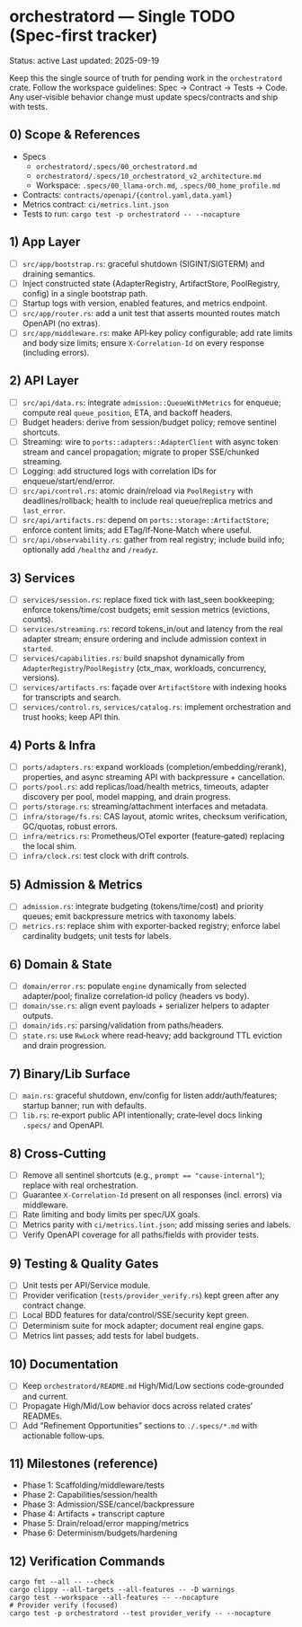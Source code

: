 # orchestratord — Single TODO (Spec‑first tracker)

Status: active
Last updated: 2025-09-19

Keep this the single source of truth for pending work in the `orchestratord` crate. Follow the workspace guidelines: Spec → Contract → Tests → Code. Any user‑visible behavior change must update specs/contracts and ship with tests.

## 0) Scope & References
- Specs
  - `orchestratord/.specs/00_orchestratord.md`
  - `orchestratord/.specs/10_orchestratord_v2_architecture.md`
  - Workspace: `.specs/00_llama-orch.md`, `.specs/00_home_profile.md`
- Contracts: `contracts/openapi/{control.yaml,data.yaml}`
- Metrics contract: `ci/metrics.lint.json`
- Tests to run: `cargo test -p orchestratord -- --nocapture`

## 1) App Layer
- [ ] `src/app/bootstrap.rs`: graceful shutdown (SIGINT/SIGTERM) and draining semantics.
- [ ] Inject constructed state (AdapterRegistry, ArtifactStore, PoolRegistry, config) in a single bootstrap path.
- [ ] Startup logs with version, enabled features, and metrics endpoint.
- [ ] `src/app/router.rs`: add a unit test that asserts mounted routes match OpenAPI (no extras).
- [ ] `src/app/middleware.rs`: make API‑key policy configurable; add rate limits and body size limits; ensure `X-Correlation-Id` on every response (including errors).

## 2) API Layer
- [ ] `src/api/data.rs`: integrate `admission::QueueWithMetrics` for enqueue; compute real `queue_position`, ETA, and backoff headers.
- [ ] Budget headers: derive from session/budget policy; remove sentinel shortcuts.
- [ ] Streaming: wire to `ports::adapters::AdapterClient` with async token stream and cancel propagation; migrate to proper SSE/chunked streaming.
- [ ] Logging: add structured logs with correlation IDs for enqueue/start/end/error.
- [ ] `src/api/control.rs`: atomic drain/reload via `PoolRegistry` with deadlines/rollback; health to include real queue/replica metrics and `last_error`.
- [ ] `src/api/artifacts.rs`: depend on `ports::storage::ArtifactStore`; enforce content limits; add ETag/If‑None‑Match where useful.
- [ ] `src/api/observability.rs`: gather from real registry; include build info; optionally add `/healthz` and `/readyz`.

## 3) Services
- [ ] `services/session.rs`: replace fixed tick with last_seen bookkeeping; enforce tokens/time/cost budgets; emit session metrics (evictions, counts).
- [ ] `services/streaming.rs`: record tokens_in/out and latency from the real adapter stream; ensure ordering and include admission context in `started`.
- [ ] `services/capabilities.rs`: build snapshot dynamically from `AdapterRegistry`/`PoolRegistry` (ctx_max, workloads, concurrency, versions).
- [ ] `services/artifacts.rs`: façade over `ArtifactStore` with indexing hooks for transcripts and search.
- [ ] `services/control.rs`, `services/catalog.rs`: implement orchestration and trust hooks; keep API thin.

## 4) Ports & Infra
- [ ] `ports/adapters.rs`: expand workloads (completion/embedding/rerank), properties, and async streaming API with backpressure + cancellation.
- [ ] `ports/pool.rs`: add replicas/load/health metrics, timeouts, adapter discovery per pool, model mapping, and drain progress.
- [ ] `ports/storage.rs`: streaming/attachment interfaces and metadata.
- [ ] `infra/storage/fs.rs`: CAS layout, atomic writes, checksum verification, GC/quotas, robust errors.
- [ ] `infra/metrics.rs`: Prometheus/OTel exporter (feature‑gated) replacing the local shim.
- [ ] `infra/clock.rs`: test clock with drift controls.

## 5) Admission & Metrics
- [ ] `admission.rs`: integrate budgeting (tokens/time/cost) and priority queues; emit backpressure metrics with taxonomy labels.
- [ ] `metrics.rs`: replace shim with exporter‑backed registry; enforce label cardinality budgets; unit tests for labels.

## 6) Domain & State
- [ ] `domain/error.rs`: populate `engine` dynamically from selected adapter/pool; finalize correlation‑id policy (headers vs body).
- [ ] `domain/sse.rs`: align event payloads + serializer helpers to adapter outputs.
- [ ] `domain/ids.rs`: parsing/validation from paths/headers.
- [ ] `state.rs`: use `RwLock` where read‑heavy; add background TTL eviction and drain progression.

## 7) Binary/Lib Surface
- [ ] `main.rs`: graceful shutdown, env/config for listen addr/auth/features; startup banner; run with defaults.
- [ ] `lib.rs`: re‑export public API intentionally; crate‑level docs linking `.specs/` and OpenAPI.

## 8) Cross‑Cutting
- [ ] Remove all sentinel shortcuts (e.g., `prompt == "cause-internal"`); replace with real orchestration.
- [ ] Guarantee `X-Correlation-Id` present on all responses (incl. errors) via middleware.
- [ ] Rate limiting and body limits per spec/UX goals.
- [ ] Metrics parity with `ci/metrics.lint.json`; add missing series and labels.
- [ ] Verify OpenAPI coverage for all paths/fields with provider tests.

## 9) Testing & Quality Gates
- [ ] Unit tests per API/Service module.
- [ ] Provider verification (`tests/provider_verify.rs`) kept green after any contract change.
- [ ] Local BDD features for data/control/SSE/security kept green.
- [ ] Determinism suite for mock adapter; document real engine gaps.
- [ ] Metrics lint passes; add tests for label budgets.

## 10) Documentation
- [ ] Keep `orchestratord/README.md` High/Mid/Low sections code‑grounded and current.
- [ ] Propagate High/Mid/Low behavior docs across related crates’ READMEs.
- [ ] Add “Refinement Opportunities” sections to `./.specs/*.md` with actionable follow‑ups.

## 11) Milestones (reference)
- Phase 1: Scaffolding/middleware/tests
- Phase 2: Capabilities/session/health
- Phase 3: Admission/SSE/cancel/backpressure
- Phase 4: Artifacts + transcript capture
- Phase 5: Drain/reload/error mapping/metrics
- Phase 6: Determinism/budgets/hardening

## 12) Verification Commands
```
cargo fmt --all -- --check
cargo clippy --all-targets --all-features -- -D warnings
cargo test --workspace --all-features -- --nocapture
# Provider verify (focused)
cargo test -p orchestratord --test provider_verify -- --nocapture
```
